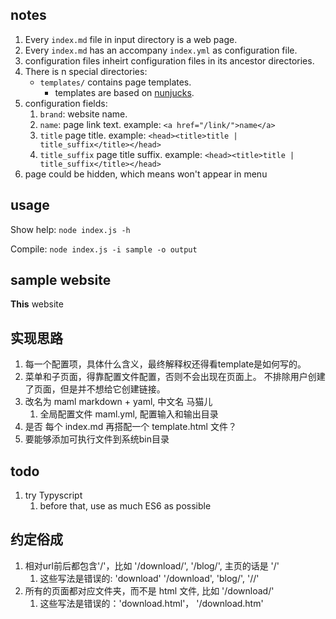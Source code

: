 ## notes

1. Every `index.md` file in input directory is a web page.
1. Every `index.md` has an accompany `index.yml` as configuration file.
1. configuration files inheirt configuration files in its ancestor directories.
1. There is n special directories:
    - `templates/` contains page templates.
       - templates are based on [nunjucks](https://github.com/mozilla/nunjucks).
1. configuration fields:
    1. `brand`: website name.
    1. `name`: page link text. example: `<a href="/link/">name</a>`
    1. `title` page title. example: `<head><title>title | title_suffix</title></head>`
    1. `title_suffix` page title suffix. example: `<head><title>title | title_suffix</title></head>`
1. page could be hidden, which means won't appear in menu


## usage

Show help: `node index.js -h`

Compile: `node index.js -i sample -o output`


## sample website

**This** website


## 实现思路

1. 每一个配置项，具体什么含义，最终解释权还得看template是如何写的。
1. 菜单和子页面，得靠配置文件配置，否则不会出现在页面上。 不排除用户创建了页面，但是并不想给它创建链接。
1. 改名为 maml markdown + yaml, 中文名 马猫儿
    1. 全局配置文件 maml.yml, 配置输入和输出目录
1. 是否 每个 index.md 再搭配一个 template.html 文件？
1. 要能够添加可执行文件到系统bin目录


## todo

1. try Typyscript
    1. before that, use as much ES6 as possible


## 约定俗成

1. 相对url前后都包含'/'，比如 '/download/', '/blog/', 主页的话是 '/'
    1. 这些写法是错误的: 'download' '/download', 'blog/', '//'
1. 所有的页面都对应文件夹，而不是 html 文件, 比如 '/download/'
    1. 这些写法是错误的：'download.html'， '/download.htm'
